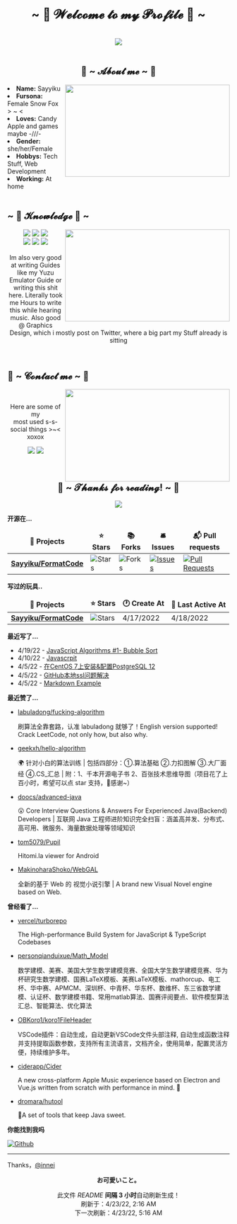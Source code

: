 <!--
 * @Author: Sayyiku
 * @Date: 2022-04-18 19:11:19
 * @LastEditors: Sayyiku
 * @LastEditTime: 2022-04-18 21:41:47
 * @FilePath: \Innei\readme.template.md
 * @Description: 
 * 
 * Copyright (c) 2022 by Sayyiku, All Rights Reserved. 
-->
<body>
<h1 align="center">~ 💖 𝓦𝓮𝓵𝓬𝓸𝓶𝓮 𝓽𝓸 𝓶𝔂 𝓟𝓻𝓸𝓯𝓲𝓵𝓮 💖 ~</h1>
<br>

<div align="center">
<!-- <img src="https://i.imgur.com/jx17oHT.gif"> -->
  <img src ="https://cdn.jsdelivr.net/gh/Sayyiku/image-hosting@master/20211202/c8728b15d7193ce23f241bf86f111ade8baaff36.jpg">
</div>
<br>
<div>
<h2 align="center"> 🦊 ~ 𝓐𝓫𝓸𝓾𝓽 𝓶𝓮 ~ 🦊 </h2>
<!-- <img src="https://64.media.tumblr.com/e1f1c97123ae217eb731500e502e0083/tumblr_n9dxcikmIU1qc9zfzo7_r1_250.gif" align="right"> -->
  <img src="https://cdn.jsdelivr.net/gh/Sayyiku/image-hosting@master/images/20170807094904_xcPrZ.2pkmcuhkwh40.jpeg" align="right" width="373.5px" height="208.5px">
<li>
<b>Name:</b> Sayyiku</li>
<li>
<b>Fursona:</b> Female Snow Fox > ~ <
</li>
<li>
<b>Loves:</b> Candy Apple  and games maybe -///-
</li>
<li>
<b>Gender:</b> she/her/Female
</li>
<li>
<b>Hobbys:</b> Tech Stuff,  Web Development
</li>
<li>
<b>Working:</b> At home
</li>

<br>
<!-- <p><b>     Thanks fow weading this onyee-san<br>
                  verwy cuwute of chu</b></p> -->
</div>
<div>
<h2 align="left">            ~ 📇 𝓚𝓷𝓸𝔀𝓵𝓮𝓭𝓰𝓮 📇 ~</h2>
<p>
<!-- <img src="https://cdn.jsdelivr.net/gh/Sayyiku/image-hosting@master/20211208/20200228053803_rT5ey.460dfalk7to0.gif" align="right"> -->
  <img src="https://i.pinimg.com/originals/8d/4b/77/8d4b77c44b7a68c0fd609411e2c0ec3c.gif" align="right" width="373.5px" height="208.5px">
</div>
<div>
<p align="center"><img src="https://img.shields.io/badge/PS-PhotoShop-orange"/> <img src="https://img.shields.io/badge/JS-JavaScript-blueviolet"/> <img src="https://img.shields.io/badge/-Python-blueviolet"/><br>
 <img src="https://img.shields.io/badge/-JAVA-important"/> <img src="https://img.shields.io/badge/-Vue-success"/> <img src="https://img.shields.io/badge/-Spring-brightgreen"/> <br><br>
Im also very good at writing Guides like my Yuzu Emulator Guide or writing this shit here. Literally took me Hours to write this while hearing music. Also good @ Graphics Design, which i mostly post on Twitter, where a big part my Stuff already is sitting
</p>
<br>
<h2>           📝 ~ 𝓒𝓸𝓷𝓽𝓪𝓬𝓽 𝓶𝓮 ~ 📝</h2>
<img src="https://i.imgur.com/KXx0cCx.gif" align="right" width="373.5px" height="208.5px">
</a>
<br>
<p align="center">Here are some of my <br>
most used s-s-social things >~< xoxox</p>
<p align="center"><a href="https://twitter.com/liricarain" target="_blank"><img src="https://img.shields.io/badge/-Twitter-ff69b4"/></a> 
<a href="https://steamcommunity.com/profiles/76561198985581347/" target="_blank"><img src="https://img.shields.io/badge/-Steam-orange"/>
</a>
</div>
<br>
<div>
<h2 align="center">💖 ~ 𝓣𝓱𝓪𝓷𝓴𝓼 𝓯𝓸𝓻 𝓻𝓮𝓪𝓭𝓲𝓷𝓰! ~ 💖</h2>
<div align="center">
<img src="https://cdn.jsdelivr.net/gh/Sayyiku/image-hosting@master/20211202/c7e3ff262011b14a2d5759c1490b68b36eb27a5c38058-BfU7VM.m2mccvurr74.jpg">
</div>
</div>
</div>
</body>

**开源在...**

<table><thead align=center><tr border: none;><td><b>🎁 Projects</b></td><td><b>⭐ Stars</b></td><td><b>📚 Forks</b></td><td><b>🛎 Issues</b></td><td><b>📬 Pull requests</b></td></tr></thead><tbody><tr><td><a href=https://github.com/Sayyiku/FormatCode><b>Sayyiku/FormatCode</b></a></td><td><img alt=Stars src="https://img.shields.io/github/stars/Sayyiku/FormatCode?style=flat-square&labelColor=343b41"></td><td><img alt=Forks src="https://img.shields.io/github/forks/Sayyiku/FormatCode?style=flat-square&labelColor=343b41"></td><td><a href=https://github.com/Sayyiku/FormatCode/issues target=_blank><img alt=Issues src="https://img.shields.io/github/issues/Sayyiku/FormatCode?style=flat-square&labelColor=343b41"></a></td><td><a href=https://github.com/Sayyiku/FormatCode/pulls target=_blank><img alt="Pull Requests"src="https://img.shields.io/github/issues-pr/Sayyiku/FormatCode?style=flat-square&labelColor=343b41"></a></td></tr></tbody></table>

**写过的玩具..**

<table><thead align=center><tr border: none;><td><b>🎁 Projects</b></td><td><b>⭐ Stars</b></td><td><b>🕐 Create At</b></td><td><b>📅 Last Active At</b></td></tr></thead><tbody><tr><td><a href=https://github.com/Sayyiku/FormatCode target=_blank><b>Sayyiku/FormatCode</b></a></td><td><img alt=Stars src="https://img.shields.io/github/stars/Sayyiku/FormatCode?style=flat-square&labelColor=343b41"></td><td>4/17/2022</td><td>4/18/2022</td></tr></tbody></table>

**最近写了...**

<ul><li><span>4/19/22 - <a href=https://iris.lirica.cn/posts/default/bubble>JavaScript Algorithms #1- Bubble Sort</a></span></li><li><span>4/10/22 - <a href=https://iris.lirica.cn/posts/default/javascript>Javascrpit</a></span></li><li><span>4/5/22 - <a href=https://iris.lirica.cn/posts/default/postgresql>在CentOS 7上安装&配置PostgreSQL 12</a></span></li><li><span>4/5/22 - <a href=https://iris.lirica.cn/posts/default/access>GitHub本地ssl问题解决</a></span></li><li><span>4/5/22 - <a href=https://iris.lirica.cn/posts/default/MarkdownExample>Markdown Example</a></span></li></ul>

**最近赞了...**

<ul><li><a href=https://github.com/labuladong/fucking-algorithm>labuladong/fucking-algorithm</a><p>刷算法全靠套路，认准 labuladong 就够了！English version supported! Crack LeetCode, not only how, but also why.</p></li><li><a href=https://github.com/geekxh/hello-algorithm>geekxh/hello-algorithm</a><p>🌍 针对小白的算法训练 | 包括四部分：①.算法基础 ②.力扣图解 ③.大厂面经 ④.CS_汇总 | 附：1、千本开源电子书 2、百张技术思维导图（项目花了上百小时，希望可以点 star 支持，🌹感谢~）</p></li><li><a href=https://github.com/doocs/advanced-java>doocs/advanced-java</a><p>😮 Core Interview Questions & Answers For Experienced Java(Backend) Developers | 互联网 Java 工程师进阶知识完全扫盲：涵盖高并发、分布式、高可用、微服务、海量数据处理等领域知识</p></li><li><a href=https://github.com/tom5079/Pupil>tom5079/Pupil</a><p>Hitomi.la viewer for Android</p></li><li><a href=https://github.com/MakinoharaShoko/WebGAL>MakinoharaShoko/WebGAL</a><p>全新的基于 Web 的 视觉小说引擎 | A brand new Visual Novel engine based on Web.</p></li></ul>

**曾经看了...**

<ul><li><a href=https://github.com/vercel/turborepo>vercel/turborepo</a><p>The High-performance Build System for JavaScript & TypeScript Codebases</p></li><li><a href=https://github.com/personqianduixue/Math_Model>personqianduixue/Math_Model</a><p>数学建模、美赛、美国大学生数学建模竞赛、全国大学生数学建模竞赛、华为杯研究生数学建模、国赛LaTeX模板、美赛LaTeX模板、mathorcup、电工杯、华中赛、APMCM、深圳杯、中青杯、华东杯、数维杯、东三省数学建模、认证杯、数学建模书籍、常用matlab算法、国赛评阅要点、软件模型算法汇总、智能算法、优化算法</p></li><li><a href=https://github.com/OBKoro1/koro1FileHeader>OBKoro1/koro1FileHeader</a><p>VSCode插件：自动生成，自动更新VSCode文件头部注释, 自动生成函数注释并支持提取函数参数，支持所有主流语言，文档齐全，使用简单，配置灵活方便，持续维护多年。</p></li><li><a href=https://github.com/ciderapp/Cider>ciderapp/Cider</a><p>A new cross-platform Apple Music experience based on Electron and Vue.js written from scratch with performance in mind. 🚀</p></li><li><a href=https://github.com/dromara/hutool>dromara/hutool</a><p>🍬A set of tools that keep Java sweet.</p></li></ul>

**你能找到我吗**

<p><a href="https://github.com/Sayyiku" target="_blank"><img alt="Github" src="https://img.shields.io/badge/GitHub-%2312100E.svg?&style=for-the-badge&logo=Github&logoColor=white" /></a></p>

------------
Thanks，[@innei](https://innei.ren)
<p align=center><strong>お可愛いこと。</strong></p>
<p align=center>此文件 <i>README</i> <b>间隔 3 小时</b>自动刷新生成！<br>刷新于：4/23/22, 2:16 AM<br>下一次刷新：4/23/22, 5:16 AM</p>
